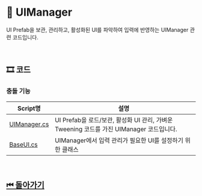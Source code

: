 # 🔎 UIManager

UI Prefab을 보관, 관리하고, 활성화된 UI를 파악하여 입력에 반영하는 UIManager 관련 코드입니다.

<!--![이미지]()-->

<br>

## 🎞 코드 

### 충돌 기능
| Script명 | 설명 |
|---|---|
|[UIManager.cs](./UIManager.cs)| UI Prefab을 로드/보관, 활성화 UI 관리, 가벼운 Tweening 코드를 가진 UIManager 코드입니다.  |
|[BaseUI.cs](./BaseUI.cs)| UIManager에서 입력 관리가 필요한 UI를 설정하기 위한 클래스 |


<br>

## [⏮ 돌아가기](../../)
